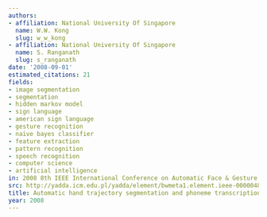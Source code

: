 ```yaml
---
authors:
- affiliation: National University Of Singapore
  name: W.W. Kong
  slug: w_w_kong
- affiliation: National University Of Singapore
  name: S. Ranganath
  slug: s_ranganath
date: '2008-09-01'
estimated_citations: 21
fields:
- image segmentation
- segmentation
- hidden markov model
- sign language
- american sign language
- gesture recognition
- naive bayes classifier
- feature extraction
- pattern recognition
- speech recognition
- computer science
- artificial intelligence
in: 2008 8th IEEE International Conference on Automatic Face & Gesture Recognition
src: http://yadda.icm.edu.pl/yadda/element/bwmeta1.element.ieee-000004813462
title: Automatic hand trajectory segmentation and phoneme transcription for sign language
year: 2008
---
```

